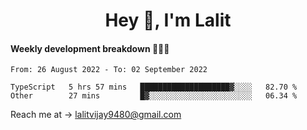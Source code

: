 <h1 align="center">Hey 👋, I'm Lalit</h1>

#### Weekly development breakdown 👨🏻‍💻
<!--START_SECTION:waka-->

```text
From: 26 August 2022 - To: 02 September 2022

TypeScript   5 hrs 57 mins   ████████████████████▓░░░░   82.70 %
Other        27 mins         █▓░░░░░░░░░░░░░░░░░░░░░░░   06.34 %
```

<!--END_SECTION:waka-->

Reach me at → lalitvijay9480@gmail.com
